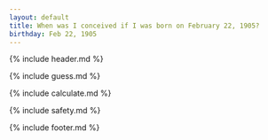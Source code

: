 ```yaml
---
layout: default
title: When was I conceived if I was born on February 22, 1905?
birthday: Feb 22, 1905
---
```


{% include header.md %}

{% include guess.md %}

{% include calculate.md %}

{% include safety.md %}

{% include footer.md %}



